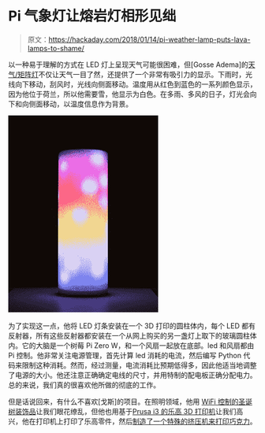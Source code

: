 # Pi 气象灯让熔岩灯相形见绌

> 原文：<https://hackaday.com/2018/01/14/pi-weather-lamp-puts-lava-lamps-to-shame/>

以一种易于理解的方式在 LED 灯上呈现天气可能很困难，但[Gosse Adema]的[天气/矩阵灯](http://www.instructables.com/id/WeatherMatrix-Lamp/)不仅让天气一目了然，还提供了一个非常有吸引力的显示。下雨时，光线向下移动，刮风时，光线向侧面移动。温度用从红色到蓝色的一系列颜色显示，因为他位于荷兰，所以他需要雪，他显示为白色。在多雨、多风的日子，灯光会向下和向侧面移动，以温度信息作为背景。

![Weather matrix lamp](img/03c4f7e0782ec7437446e3626591fe78.png)

为了实现这一点，他将 LED 灯条安装在一个 3D 打印的圆柱体内，每个 LED 都有反射器，所有这些反射器都安装在一个从网上购买的另一盏灯上取下的玻璃圆柱体内。它的大脑是一个树莓 Pi Zero W，和一个风扇一起放在底部。led 和风扇都由 Pi 控制。他非常关注电源管理，首先计算 led 消耗的电流，然后编写 Python 代码来限制这种消耗。然而，经过测量，电流消耗比预期低得多，因此他适当地调整了电源的大小。他还注意正确确定电线的尺寸，并用特制的配电板正确分配电力。总的来说，我们真的很喜欢他所做的彻底的工作。

但是话说回来，有什么不喜欢[戈斯]的项目。在照明领域，他用 [WiFi 控制的圣诞树装饰品](https://hackaday.com/2017/01/01/wifi-controlled-christmas-ornaments/)让我们眼花缭乱，但他也用基于[Prusa i3 的乐高 3D 打印机](https://hackaday.com/2015/06/08/lego-printer-prints-lego/)让我们高兴，他在打印机上打印了乐高零件，然后[制造了一个特殊的挤压机来打印巧克力](https://hackaday.com/2015/09/26/printing-chocolate-with-a-lego-3d-printer/)。